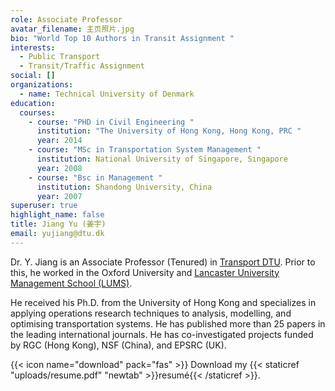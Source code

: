 ```yaml
---
role: Associate Professor
avatar_filename: 主页照片.jpg
bio: "World Top 10 Authors in Transit Assignment "
interests:
  - Public Transport
  - Transit/Traffic Assignment
social: []
organizations:
  - name: Technical University of Denmark
education:
  courses:
    - course: "PHD in Civil Engineering "
      institution: "The University of Hong Kong, Hong Kong, PRC "
      year: 2014
    - course: "MSc in Transportation System Management "
      institution: National University of Singapore, Singapore
      year: 2008
    - course: "Bsc in Management "
      institution: Shandong University, China
      year: 2007
superuser: true
highlight_name: false
title: Jiang Yu (姜宇)
email: yujiang@dtu.dk
---
```

Dr. Y. Jiang is an Associate Professor (Tenured) in [Transport DTU](http://www.transport.dtu.dk/english). Prior to this, he worked in the Oxford University and [Lancaster University Management School (LUMS)](https://www.investopedia.com/terms/l/lancaster-university-management-school.asp). 

He received his Ph.D. from the University of Hong Kong and specializes in applying operations research techniques to analysis, modelling, and optimising transportation systems. He has published more than 25 papers in the leading international journals. He has co-investigated projects funded by RGC (Hong Kong), NSF (China), and EPSRC (UK).

{{< icon name="download" pack="fas" >}} Download my {{< staticref "uploads/resume.pdf" "newtab" >}}resumé{{< /staticref >}}.
